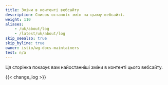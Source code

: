 ```yaml
---
title: Зміни в контенті вебсайту
description: Список останніх змін на цьому вебсайті.
weight: 110
aliases:
    - /uk/about/log
    - /latest/uk/about/log
skip_seealso: true
skip_byline: true
owner: istio/wg-docs-maintainers
test: n/a
---
```


Ця сторінка показує вам найостанніші зміни в контенті цього вебсайту.

{{< change_log >}}
